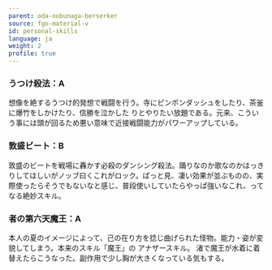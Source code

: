 ```yaml
---
parent: oda-nobunaga-berserker
source: fgo-material-v
id: personal-skills
language: ja
weight: 2
profile: true
---
```


### うつけ殺法：A

想像を絶するうつけ的発想で戦闘を行う。寺にピンポンダッシュをしたり、茶釜に爆竹をしかけたり、信勝を泣かした りとやりたい放題である。元来、こういう事には頭が回るため悪い意味で近接戦闘能力がパワーアップしている。

### 敦盛ビート：B

敦盛のビートを戦場に轟かす必殺のダンシング殺法。踊りなのか歌なのかはっきりしてほしいがノッブ曰くこれがロック。ぱっと見、凄い効果が並ぶものの、実際使ったらそうでもないなと感じ、普段使いしていたらやっぱ強いなこれ、ってなる絶妙スキル。

### 者の第六天魔王：A

本人の夏のイメージによって、己の在り方を捻じ曲げられた怪物。能力・姿が変貌してしまう。本来のスキル「魔王」の アナザースキル。
渚で魔王が水着に着替えたらこうなった。副作用で少し胸が大きくなっている気もする。
